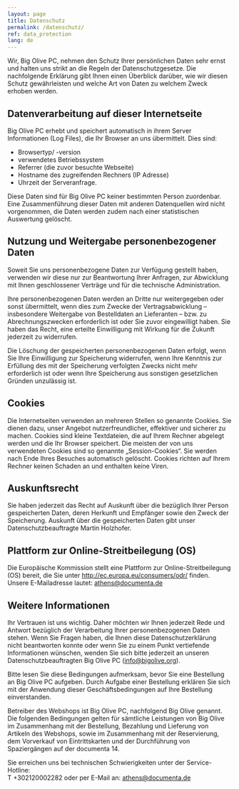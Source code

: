 ```yaml
---
layout: page
title: Datenschutz
permalink: /datenschutz/
ref: data_protection
lang: de
---
```


Wir, Big Olive PC, nehmen den Schutz Ihrer persönlichen Daten sehr ernst und halten uns strikt an die Regeln der Datenschutzgesetze.
Die nachfolgende Erklärung gibt Ihnen einen Überblick darüber, wie wir diesen Schutz gewährleisten und welche Art von Daten zu welchem Zweck erhoben werden.

## Datenverarbeitung auf dieser Internetseite

Big Olive PC erhebt und speichert automatisch in ihrem Server Informationen (Log Files), die Ihr Browser an uns übermittelt. Dies sind:

* Browsertyp/ -version
* verwendetes Betriebssystem
* Referrer (die zuvor besuchte Webseite)
* Hostname des zugreifenden Rechners (IP Adresse)
* Uhrzeit der Serveranfrage.


Diese Daten sind für Big Olive PC keiner bestimmten Person zuordenbar. Eine Zusammenführung dieser Daten mit anderen Datenquellen wird nicht vorgenommen, die Daten werden zudem nach einer statistischen Auswertung gelöscht.

## Nutzung und Weitergabe personenbezogener Daten

Soweit Sie uns personenbezogene Daten zur Verfügung gestellt haben, verwenden wir diese nur zur Beantwortung Ihrer Anfragen, zur Abwicklung mit Ihnen geschlossener Verträge und für die technische Administration.

Ihre personenbezogenen Daten werden an Dritte nur weitergegeben oder sonst übermittelt, wenn dies zum Zwecke der Vertragsabwicklung – insbesondere Weitergabe von Bestelldaten an Lieferanten – bzw. zu Abrechnungszwecken erforderlich ist oder Sie zuvor eingewilligt haben. Sie haben das Recht, eine erteilte Einwilligung mit Wirkung für die Zukunft jederzeit zu widerrufen.

Die Löschung der gespeicherten personenbezogenen Daten erfolgt, wenn Sie Ihre Einwilligung zur Speicherung widerrufen, wenn Ihre Kenntnis zur Erfüllung des mit der Speicherung verfolgten Zwecks nicht mehr erforderlich ist oder wenn Ihre Speicherung aus sonstigen gesetzlichen Gründen unzulässig ist.


## Cookies


Die Internetseiten verwenden an mehreren Stellen so genannte Cookies. Sie dienen dazu, unser Angebot nutzerfreundlicher, effektiver und sicherer zu machen. Cookies sind kleine Textdateien, die auf Ihrem Rechner abgelegt werden und die Ihr Browser speichert. Die meisten der von uns verwendeten Cookies sind so genannte „Session-Cookies“. Sie werden nach Ende Ihres Besuches automatisch gelöscht. Cookies richten auf Ihrem Rechner keinen Schaden an und enthalten keine Viren.

## Auskunftsrecht



Sie haben jederzeit das Recht auf Auskunft über die bezüglich Ihrer Person gespeicherten Daten, deren Herkunft und Empfänger sowie den Zweck der Speicherung. Auskunft über die gespeicherten Daten gibt unser Datenschutzbeauftragte Martin Holzhofer.


## Plattform zur Online-Streitbeilegung (OS)


Die Europäische Kommission stellt eine Plattform zur Online-Streitbeilegung (OS) bereit, die Sie unter <a href="http://ec.europa.eu/consumers/odr/" target="_blank">http://ec.europa.eu/consumers/odr/</a> finden.
Unsere E-Mailadresse lautet: <a href="mailto:athens@documenta.de" target="_top">athens@documenta.de</a>


## Weitere Informationen

Ihr Vertrauen ist uns wichtig. Daher möchten wir Ihnen jederzeit Rede und Antwort bezüglich der Verarbeitung Ihrer personenbezogenen Daten stehen. Wenn Sie Fragen haben, die Ihnen diese Datenschutzerklärung nicht beantworten konnte oder wenn Sie zu einem Punkt vertiefende Informationen wünschen, wenden Sie sich bitte jederzeit an unseren Datenschutzbeauftragten Big Olive PC (info@bigolive.org).

Bitte lesen Sie diese Bedingungen aufmerksam, bevor Sie eine Bestellung an Big Olive PC aufgeben. Durch Aufgabe einer Bestellung erklären Sie sich mit der Anwendung dieser Geschäftsbedingungen auf Ihre Bestellung einverstanden.
 
Betreiber des Webshops ist Big Olive PC, nachfolgend Big Olive genannt.
Die folgenden Bedingungen gelten für sämtliche Leistungen von Big Olive im Zusammenhang mit der Bestellung, Bezahlung und Lieferung von Artikeln des Webshops, sowie im Zusammenhang mit der Reservierung, dem Vorverkauf von Eintrittskarten und der Durchführung von Spaziergängen auf der documenta 14.


Sie erreichen uns bei technischen Schwierigkeiten unter der Service-Hotline: <br>
T +302120002282  oder per E-Mail an: athens@documenta.de